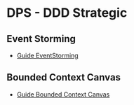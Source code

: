 # DPS - DDD Strategic

## Event Storming
- [Guide EventStorming](EventStorming-Overview.md)

## Bounded Context Canvas

- [Guide Bounded Context Canvas](Bounded-Context-Canvas.md)

